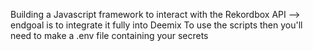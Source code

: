 Building a Javascript framework to interact with the Rekordbox API --> endgoal is to integrate it fully into Deemix
To use the scripts then you'll need to make a .env file containing your secrets
